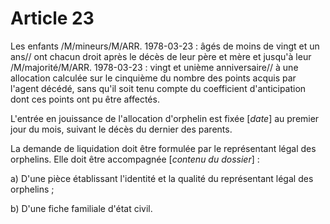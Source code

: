 # Article 23

Les enfants /M/mineurs/M/ARR. 1978-03-23 : âgés de moins de vingt et un ans// ont chacun droit après le décès de leur père et mère et jusqu'à leur /M/majorité/M/ARR. 1978-03-23 : vingt et unième anniversaire// à une allocation calculée sur le cinquième du nombre des points acquis par l'agent décédé, sans qu'il soit tenu compte du coefficient d'anticipation dont ces points ont pu être affectés.

L'entrée en jouissance de l'allocation d'orphelin est fixée [*date*] au premier jour du mois, suivant le décès du dernier des parents.

La demande de liquidation doit être formulée par le représentant légal des orphelins. Elle doit être accompagnée [*contenu du dossier*] :

a) D'une pièce établissant l'identité et la qualité du représentant légal des orphelins ;

b) D'une fiche familiale d'état civil.
